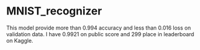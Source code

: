 # MNIST_recognizer

This model provide more than 0.994 accuracy and less than 0.016 loss on validation data. I have 0.9921 on public score and 299 place in leaderboard on Kaggle.
